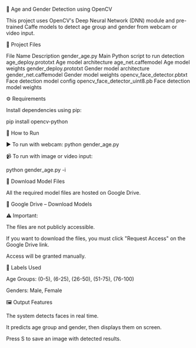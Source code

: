 🧠 Age and Gender Detection using OpenCV

This project uses OpenCV's Deep Neural Network (DNN) module and pre-trained Caffe models to detect age group and gender from webcam or video input.

📁 Project Files

File Name	Description
gender_age.py	Main Python script to run detection
age_deploy.prototxt	Age model architecture
age_net.caffemodel	Age model weights
gender_deploy.prototxt	Gender model architecture
gender_net.caffemodel	Gender model weights
opencv_face_detector.pbtxt	Face detection model config
opencv_face_detector_uint8.pb	Face detection model weights

⚙️ Requirements

Install dependencies using pip:

pip install opencv-python

🚀 How to Run

▶️ To run with webcam:
python gender_age.py

📹 To run with image or video input:

python gender_age.py -i 

💾 Download Model Files

All the required model files are hosted on Google Drive.

🔗 Google Drive – Download Models

⚠️ Important:

The files are not publicly accessible.

If you want to download the files, you must click "Request Access" on the Google Drive link.

Access will be granted manually.

🎯 Labels Used

Age Groups: (0-5), (6-25), (26-50), (51-75), (76-100)

Genders: Male, Female

🖼️ Output Features

The system detects faces in real time.

It predicts age group and gender, then displays them on screen.

Press S to save an image with detected results.

